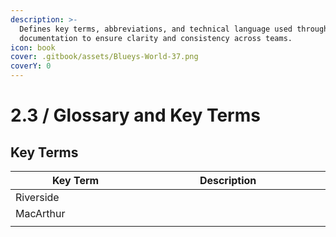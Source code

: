 ```yaml
---
description: >-
  Defines key terms, abbreviations, and technical language used throughout the
  documentation to ensure clarity and consistency across teams.
icon: book
cover: .gitbook/assets/Blueys-World-37.png
coverY: 0
---
```


# 2.3 / Glossary and Key Terms

## Key Terms

<table><thead><tr><th width="209.2578125">Key Term</th><th width="290">Description</th><th></th></tr></thead><tbody><tr><td>Riverside</td><td></td><td></td></tr><tr><td>MacArthur</td><td></td><td></td></tr><tr><td></td><td></td><td></td></tr></tbody></table>
